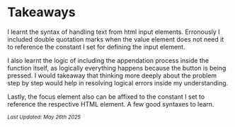 <h1>Takeaways</h1>
<p> I learnt the syntax of handling text from html input elements. Erronously I included double quotation marks when the value element does not need it to reference the constant I set for defining the input element. 

I also learnt the logic of including the appendation process inside the function itself, as logically everything happens because the button is being pressed. I would takeaway that thinking more deeply about the problem step by step would help in resolving logical errors inside my understanding. 

Lastly, the focus element also can be affixed to the constant I set to reference the respective HTML element. A few good syntaxes to learn.

<small><i>Last Updated: May 26th 2025</i></small>